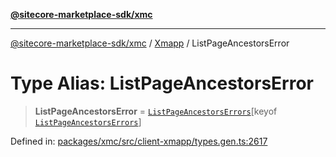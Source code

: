 [**@sitecore-marketplace-sdk/xmc**](../../../../README.md)

***

[@sitecore-marketplace-sdk/xmc](../../../../README.md) / [Xmapp](../README.md) / ListPageAncestorsError

# Type Alias: ListPageAncestorsError

> **ListPageAncestorsError** = [`ListPageAncestorsErrors`](ListPageAncestorsErrors.md)\[keyof [`ListPageAncestorsErrors`](ListPageAncestorsErrors.md)\]

Defined in: [packages/xmc/src/client-xmapp/types.gen.ts:2617](https://github.com/Sitecore/marketplace-sdk/blob/main/packages/xmc/src/client-xmapp/types.gen.ts#L2617)
